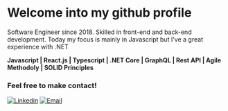 # Welcome into my github profile
Software Engineer since 2018. Skilled in front-end and back-end development. Today my focus is mainly in Javascript but I've a great experience with .NET

**Javascript | React.js | Typescript | .NET Core | GraphQL | Rest API | Agile Methodoly | SOLID Principles**

### Feel free to make contact!
[![Linkedin](https://img.shields.io/badge/Profile-on%20Linkedin%20-blue)](https://www.linkedin.com/in/kevin-katzer-618926152/)
[![Email](https://img.shields.io/badge/Send-an%20Email-orange)](mailto:kevinka999@gmail.com)
